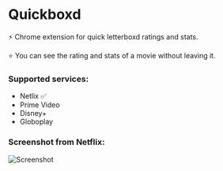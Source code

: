 # Quickboxd
⚡ Chrome extension for quick letterboxd ratings and stats.

⭐️ You can see the rating and stats of a movie without leaving it.

### Supported services:
- Netlix ✅
- Prime Video
- Disney+
- Globoplay

### Screenshot from Netflix:
![Screenshot](https://i.imgur.com/WaSIRpZ.jpg)
